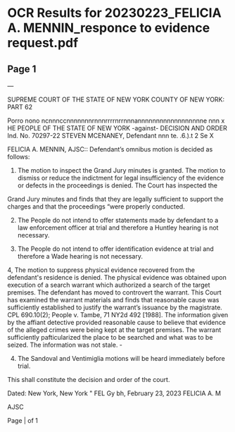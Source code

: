# OCR Results for 20230223_FELICIA A. MENNIN_responce to evidence request.pdf

## Page 1

—

SUPREME COURT OF THE STATE OF NEW YORK
COUNTY OF NEW YORK: PART 62

Porro nono ncnnnccnnnnnnnrnnnrrrrnrrnnnannnnnnnnnnnnnnnnnne nnn x
HE PEOPLE OF THE STATE OF NEW YORK
-against- DECISION AND ORDER
Ind. No. 70297-22
STEVEN MCENANEY,
Defendant
nnn te. .6.).t 2 Se X

FELICIA A. MENNIN, AJSC::
Defendant’s omnibus motion is decided as follows:

1. The motion to inspect the Grand Jury minutes is granted. The motion to dismiss or reduce the indictment
for legal insufficiency of the evidence or defects in the proceedings is denied. The Court has inspected the

Grand Jury minutes and finds that they are legally sufficient to support the charges and that the proceedings
“were properly conducted.

2. The People do not intend to offer statements made by defendant to a law enforcement officer at trial and
therefore a Huntley hearing is not necessary.

3. The People do not intend to offer identification evidence at trial and therefore a Wade hearing is not
necessary.

4, The motion to suppress physical evidence recovered from the defendant's residence is denied. The
physical evidence was obtained upon execution of a search warrant which authorized a search of the target
premises. The defendant has moved to controvert the warrant. This Court has examined the warrant materials
and finds that reasonable cause was sufficiently established to justify the warrant’s issuance by the magistrate.
CPL 690.10(2); People v. Tambe, 71 NY2d 492 [1988]. The information given by the affiant detective provided
reasonable cause to believe that evidence of the alleged crimes were being kept at the target premises. The
warrant sufficiently pafticularized the place to be searched and what was to be seized. The information was not
stale. -

4. The Sandoval and Ventimiglia motions will be heard immediately before trial.

This shall constitute the decision and order of the court.

Dated: New York, New York " FEL Gy bh,
February 23, 2023 FELICIA A. M

AJSC

Page | of 1



